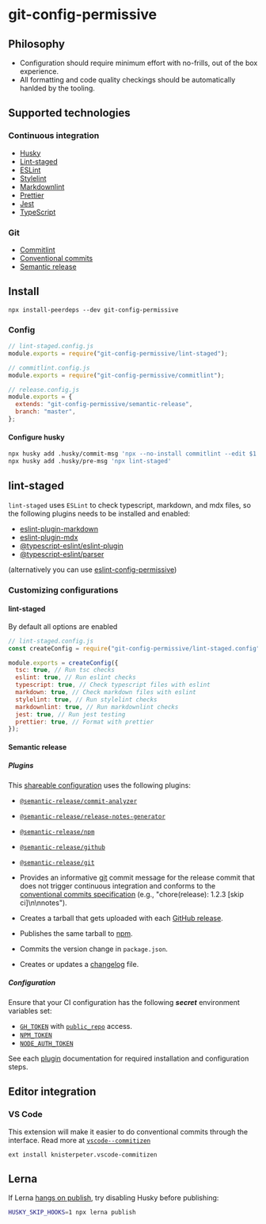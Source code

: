 # git-config-permissive

## Philosophy

- Configuration should require minimum effort with no-frills, out of the box experience.
- All formatting and code quality checkings should be automatically hanlded by the tooling.

## Supported technologies

### Continuous integration

- [Husky](https://github.com/typicode/husky)
- [Lint-staged](https://github.com/okonet/lint-staged)
- [ESLint](https://eslint.org/)
- [Stylelint](https://stylelint.io/)
- [Markdownlint](https://github.com/DavidAnson/markdownlint)
- [Prettier](https://prettier.io/)
- [Jest](https://jestjs.io/)
- [TypeScript](https://www.typescriptlang.org/)

### Git

- [Commitlint](https://commitlint.js.org/)
- [Conventional commits](https://www.conventionalcommits.org/)
- [Semantic release](https://github.com/semantic-release/semantic-release)

## Install

```shell
npx install-peerdeps --dev git-config-permissive
```

### Config

```js
// lint-staged.config.js
module.exports = require("git-config-permissive/lint-staged");
```

```js
// commitlint.config.js
module.exports = require("git-config-permissive/commitlint");
```

```js
// release.config.js
module.exports = {
  extends: "git-config-permissive/semantic-release",
  branch: "master",
};
```

#### Configure husky

```sh
npx husky add .husky/commit-msg 'npx --no-install commitlint --edit $1'
npx husky add .husky/pre-msg 'npx lint-staged'
```

## lint-staged

`lint-staged` uses `ESLint` to check typescript, markdown, and mdx files, so the following plugins needs to be installed and enabled:

- [eslint-plugin-markdown](https://github.com/eslint/eslint-plugin-markdown)
- [eslint-plugin-mdx](https://github.com/mdx-js/eslint-mdx/tree/master/packages/eslint-plugin-mdx)
- [@typescript-eslint/eslint-plugin](https://github.com/typescript-eslint/typescript-eslint/tree/master/packages/eslint-plugin)
- [@typescript-eslint/parser](https://github.com/typescript-eslint/typescript-eslint/tree/master/packages/parser)

(alternatively you can use [eslint-config-permissive](https://github.com/katawaredev/config/tree/master/packages/eslint-config-permissive))

### Customizing configurations

#### lint-staged

By default all options are enabled

```js
// lint-staged.config.js
const createConfig = require("git-config-permissive/lint-staged.config");

module.exports = createConfig({
  tsc: true, // Run tsc checks
  eslint: true, // Run eslint checks
  typescript: true, // Check typescript files with eslint
  markdown: true, // Check markdown files with eslint
  stylelint: true, // Run stylelint checks
  markdownlint: true, // Run markdownlint checks
  jest: true, // Run jest testing
  prettier: true, // Format with prettier
});
```

#### Semantic release

##### Plugins

This [shareable configuration](https://semantic-release.gitbook.io/semantic-release/extending/shareable-configurations-list) uses the following plugins:

- [`@semantic-release/commit-analyzer`](https://github.com/semantic-release/commit-analyzer)
- [`@semantic-release/release-notes-generator`](https://github.com/semantic-release/release-notes-generator)
- [`@semantic-release/npm`](https://github.com/semantic-release/npm)
- [`@semantic-release/github`](https://github.com/semantic-release/github)
- [`@semantic-release/git`](https://github.com/semantic-release/git)

- Provides an informative [git](https://github.com/semantic-release/git) commit message for the release commit that does not trigger continuous integration and conforms to the [conventional commits specification](https://www.conventionalcommits.org/) (e.g., "chore(release): 1.2.3 [skip ci]\n\nnotes").
- Creates a tarball that gets uploaded with each [GitHub release](https://github.com/semantic-release/github).
- Publishes the same tarball to [npm](https://github.com/semantic-release/npm).
- Commits the version change in `package.json`.
- Creates or updates a [changelog](https://github.com/semantic-release/changelog) file.

##### Configuration

Ensure that your CI configuration has the following **_secret_** environment variables set:

- [`GH_TOKEN`](https://github.com/settings/tokens) with [`public_repo`](https://developer.github.com/apps/building-oauth-apps/understanding-scopes-for-oauth-apps/#available-scopes) access.
- [`NPM_TOKEN`](https://docs.npmjs.com/cli/token)
- [`NODE_AUTH_TOKEN`](https://docs.npmjs.com/cli/token)

See each [plugin](https://github.com/semantic-release) documentation for required installation and configuration steps.

## Editor integration

### VS Code

This extension will make it easier to do conventional commits through the interface. Read more at [`vscode--commitizen`](https://github.com/KnisterPeter/vscode-commitizen)

```shell
ext install knisterpeter.vscode-commitizen
```

## Lerna

If Lerna [hangs on publish](https://github.com/lerna/lerna/issues/2664), try disabling Husky before publishing:

```sh
HUSKY_SKIP_HOOKS=1 npx lerna publish
```
